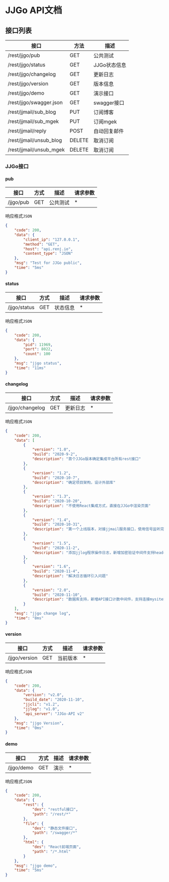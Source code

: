 # JJGo API文档

## 接口列表

| 接口                    | 方法   | 描述         |
| ----------------------- | ------ | ------------ |
| /rest/jjgo/pub          | GET    | 公共测试     |
| /rest/jjgo/status       | GET    | JJGo状态信息 |
| /rest/jjgo/changelog    | GET    | 更新日志     |
| /rest/jjgo/version      | GET    | 版本信息     |
| /rest/jjgo/demo         | GET    | 演示接口     |
| /rest/jjgo/swagger.json | GET    | swagger接口  |
| /rest/jjmail/sub_blog   | PUT    | 订阅博客     |
| /rest/jjmail/sub_mgek   | PUT    | 订阅mgek     |
| /rest/jjmail/reply      | POST   | 自动回复邮件 |
| /rest/jjmail/unsub_blog | DELETE | 取消订阅     |
| /rest/jjmail/unsub_mgek | DELETE | 取消订阅     |

### JJGo接口

#### pub

| 接口      | 方式 | 描述     | 请求参数 |
| --------- | ---- | -------- | -------- |
| /jjgo/pub | GET  | 公共测试 | *        |

响应格式`JSON`

```json
{
    "code": 200,
    "data": {
        "client_ip": "127.0.0.1",
        "method": "GET",
        "host": "api.renj.io",
        "content_type": "JSON"
    },
    "msg": "Test for JJGo public",
    "time": "5ms"
}
```

#### status

| 接口         | 方式 | 描述     | 请求参数 |
| ------------ | ---- | -------- | -------- |
| /jjgo/status | GET  | 状态信息 | *        |

响应格式`JSON`

```json
{
    "code": 200,
    "data": {
        "pid": 11969,
        "port": 8022,
        "count": 100
    },
    "msg": "jjgo status",
    "time": "11ms"
}
```

#### changelog

| 接口            | 方式 | 描述     | 请求参数 |
| --------------- | ---- | -------- | -------- |
| /jjgo/changelog | GET  | 更新日志 | *        |

响应格式`JSON`

```json
{
    "code": 200,
    "data": [
        {
            "version": "1.0",
            "build": "2020-9-2",
            "description": "首个JJGo版本确定集成平台所有rest接口"
        },
        {
            "version": "1.2",
            "build": "2020-10-7",
            "description": "确定项目架构，设计外部库"
        },
        {
            "version": "1.3",
            "build": "2020-10-20",
            "description": "不使用React集成方式，直接在JJGo中渲染页面"
        },
        {
            "version": "1.4",
            "build": "2020-10-31",
            "description": "第一个上线版本，对接jjmail服务接口，使用信号监听完成服务的重启和启动操作"
        },
        {
            "version": "1.5",
            "build": "2020-11-2",
            "description": "添加jjlog程序操作日志，新增加密验证中间件支持header和params验证。解决命令参数在linux下控制台颜色错乱问题，优化重启逻辑支持热重载，支持集群模式启动"
        },
        {
            "version": "1.6",
            "build": "2020-11-4",
            "description": "解决日志循环引入问题"
        },
        {
            "version": "2.0",
            "build": "2020-11-10",
            "description": "数据库支持，新增API接口计数中间件，支持连接mysite数据库"
        }
    ],
    "msg": "jjgo change log",
    "time": "8ms"
}
```

#### version

| 接口          | 方式 | 描述     | 请求参数 |
| ------------- | ---- | -------- | -------- |
| /jjgo/version | GET  | 当前版本 | *        |

响应格式`JSON`

```json
{
    "code": 200,
    "data": {
        "version": "v2.0",
        "build_date": "2020-11-10",
        "jjcli": "v1.2",
        "jjlog": "v1.0",
        "api_server": "JJGo-API v2"
    },
    "msg": "jjgo Version",
    "time": "0ms"
}
```

#### demo

| 接口       | 方式 | 描述 | 请求参数 |
| ---------- | ---- | ---- | -------- |
| /jjgo/demo | GET  | 演示 | *        |

响应格式`JSON`

```json
{
    "code": 200,
    "data": {
        "rest": {
            "des": "restful接口",
            "path": "/rest/*"
        },
        "file": {
            "des": "静态文件接口",
            "path": "/swagger/*"
        },
        "html": {
            "des": "React前端页面",
            "path": "/*.html"
        }
    },
    "msg": "jjgo demo",
    "time": "5ms"
}
```


